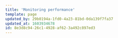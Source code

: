 ```yaml
---
title: 'Monitoring performance'
template: page
updated_by: 29b0194a-1fd0-4a23-81bd-0da139f7fa37
updated_at: 1603934678
id: 8e3d8c94-26c1-4928-af62-3a492c897ed3
---
```

